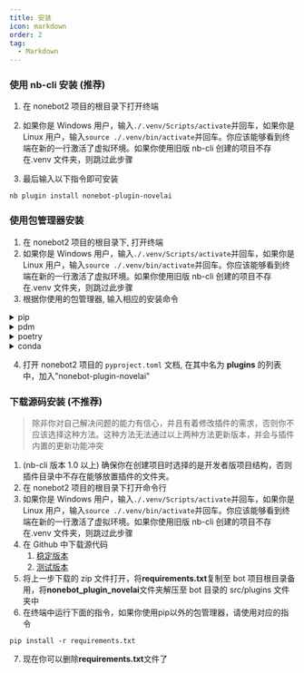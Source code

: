 ```yaml
---
title: 安装
icon: markdown
order: 2
tag:
  - Markdown
---
```


### 使用 nb-cli 安装 (推荐)

1. 在 nonebot2 项目的根目录下打开终端
2. 如果你是 Windows 用户，输入`./.venv/Scripts/activate`并回车，如果你是 Linux 用户，输入`source ./.venv/bin/activate`并回车。你应该能够看到终端在新的一行激活了虚拟环境。如果你使用旧版 nb-cli 创建的项目不存在.venv 文件夹，则跳过此步骤

3. 最后输入以下指令即可安装

```
nb plugin install nonebot-plugin-novelai
```

### 使用包管理器安装

1. 在 nonebot2 项目的根目录下, 打开终端
2. 如果你是 Windows 用户，输入`./.venv/Scripts/activate`并回车，如果你是 Linux 用户，输入`source ./.venv/bin/activate`并回车。你应该能够看到终端在新的一行激活了虚拟环境。如果你使用旧版 nb-cli 创建的项目不存在.venv 文件夹，则跳过此步骤
3. 根据你使用的包管理器, 输入相应的安装命令

<details>
<summary>pip</summary>

    pip install nonebot-plugin-novelai

</details>
<details>
<summary>pdm</summary>

    pdm add nonebot-plugin-novelai

</details>
<details>
<summary>poetry</summary>

    poetry add nonebot-plugin-novelai

</details>
<details>
<summary>conda</summary>

    conda install nonebot-plugin-novelai

</details>

4. 打开 nonebot2 项目的 `pyproject.toml` 文档, 在其中名为 **plugins** 的列表中，加入"nonebot-plugin-novelai"

### 下载源码安装 (不推荐)

> 除非你对自己解决问题的能力有信心，并且有着修改插件的需求，否则你不应该选择这种方法。这种方法无法通过以上两种方法更新版本，并会与插件内置的更新功能冲突

1. (nb-cli 版本 1.0 以上) 确保你在创建项目时选择的是开发者版项目结构，否则插件目录中不存在能够放置插件的文件夹。
2. 在 nonebot2 项目的根目录下打开命令行
3. 如果你是 Windows 用户，输入`./.venv/Scripts/activate`并回车，如果你是 Linux 用户，输入`source ./.venv/bin/activate`并回车。你应该能够看到终端在新的一行激活了虚拟环境。如果你使用旧版 nb-cli 创建的项目不存在.venv 文件夹，则跳过此步骤
4. 在 Github 中下载源代码
   1. [稳定版本](https://github.com/sena-nana/nonebot-plugin-novelai/releases/download/v0.6.0/nonebot_plugin_novelai.zip)
   2. [测试版本](https://github.com/sena-nana/nonebot-plugin-novelai/archive/refs/heads/main.zip)
5. 将上一步下载的 zip 文件打开，将**requirements.txt**复制至 bot 项目根目录备用，将**nonebot_plugin_novelai**文件夹解压至 bot 目录的 src/plugins 文件夹中
6. 在终端中运行下面的指令，如果你使用pip以外的包管理器，请使用对应的指令

```
pip install -r requirements.txt
```

7. 现在你可以删除**requirements.txt**文件了